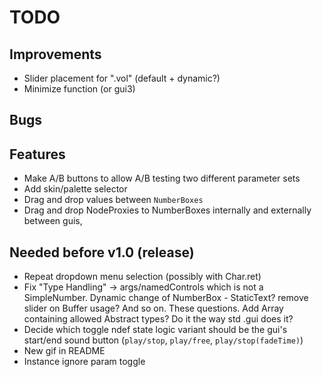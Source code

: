 # TODO

## Improvements
- Slider placement for ".vol" (default + dynamic?)
- Minimize function (or gui3)

## Bugs

## Features 
- Make A/B buttons to allow A/B testing two different parameter sets
- Add skin/palette selector
- Drag and drop values between `NumberBoxes`
- Drag and drop NodeProxies to NumberBoxes internally and externally between guis,

## Needed before v1.0 (release)
- Repeat dropdown menu selection (possibly with Char.ret)
- Fix "Type Handling" -> args/namedControls which is not a SimpleNumber.
  Dynamic change of NumberBox - StaticText? remove slider on Buffer usage? And so on. These questions.
  Add Array containing allowed Abstract types?
  Do it the way std .gui does it?
- Decide which toggle ndef state logic variant should be the gui's start/end sound button (`play/stop`, `play/free`, `play/stop(fadeTime)`)
- New gif in README
- Instance ignore param toggle
